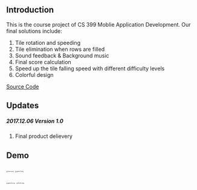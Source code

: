 ## Introduction

This is the course project of CS 399 Moblie Application Development. Our final solutions include: 
1. Tile rotation and speeding
2. Tile elimination when rows are filled
2. Sound feedback & Background music
4. Final score calculation
5. Speed up the tile falling speed with different difficulty levels
6. Colorful design

[Source Code](https://github.com/fssongwei/Android-Tetris)



## Updates

##### 2017.12.06 Version 1.0

1. Final product delievery



## Demo

<img src="https://i.loli.net/2020/07/20/QYyaMbAxDWhVnPL.png" alt="main.png" style="zoom: 25%;" /> <img src="https://i.loli.net/2020/07/20/nhG14OecDqaxPNY.png" alt="game1.png" style="zoom:25%;" /> 

<img src="https://i.loli.net/2020/07/20/UGh7pD4XtEA6ClY.png" alt="game2.png" style="zoom:25%;" /> <img src="https://i.loli.net/2020/07/20/c8kZ1UMLw3Yd7j5.png" alt="finish.png" style="zoom:25%;" />
